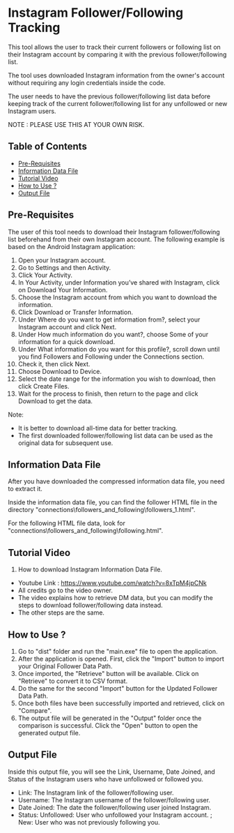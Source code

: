 # Instagram Follower/Following Tracking
This tool allows the user to track their current followers or following list on their Instagram account by comparing it with the previous follower/following list.

The tool uses downloaded Instagram information from the owner's account without requiring any login credentials inside the code.

The user needs to have the previous follower/following list data before keeping track of the current follower/following list for any unfollowed or new Instagram users.

NOTE : PLEASE USE THIS AT YOUR OWN RISK.

## Table of Contents
- [Pre-Requisites](#pre-requisites)
- [Information Data File](#Information-Data-File)
- [Tutorial Video](#Tutorial-Video)
- [How to Use ?](#How-to-Use-?)
- [Output File](#Output-File)


## Pre-Requisites
The user of this tool needs to download their Instagram follower/following list beforehand from their own Instagram account. The following example is based on the Android Instagram application:

1. Open your Instagram account.
2. Go to Settings and then Activity.
3. Click Your Activity.
4. In Your Activity, under Information you’ve shared with Instagram, click on Download Your Information.
5. Choose the Instagram account from which you want to download the information.
6. Click Download or Transfer Information.
7. Under Where do you want to get information from?, select your Instagram account and click Next.
8. Under How much information do you want?, choose Some of your information for a quick download.
9. Under What information do you want for this profile?, scroll down until you find Followers and Following under the Connections section.
10. Check it, then click Next.
11. Choose Download to Device.
12. Select the date range for the information you wish to download, then click Create Files.
13. Wait for the process to finish, then return to the page and click Download to get the data.

Note:
- It is better to download all-time data for better tracking.
- The first downloaded follower/following list data can be used as the original data for subsequent use.

## Information Data File
After you have downloaded the compressed information data file, you need to extract it.

Inside the information data file, you can find the follower HTML file in the directory "connections\followers_and_following\followers_1.html".

For the following HTML file data, look for "connections\followers_and_following\following.html".

## Tutorial Video
1. How to download Instagram Information Data File.
- Youtube Link : https://www.youtube.com/watch?v=8xTpM4jpCNk
- All credits go to the video owner.
- The video explains how to retrieve DM data, but you can modify the steps to download follower/following data instead.
- The other steps are the same.

## How to Use ?
1. Go to "dist" folder and run the "main.exe" file to open the application.
2. After the application is opened. First, click the "Import" button to import your Original Follower Data Path.
3. Once imported, the "Retrieve" button will be available. Click on "Retrieve" to convert it to CSV format.
4. Do the same for the second "Import" button for the Updated Follower Data Path.
5. Once both files have been successfully imported and retrieved, click on "Compare".
6. The output file will be generated in the "Output" folder once the comparison is successful. Click the "Open" button to open the generated output file.

## Output File
Inside this output file, you will see the Link, Username, Date Joined, and Status of the Instagram users who have unfollowed or followed you.

- Link: The Instagram link of the follower/following user.
- Username: The Instagram username of the follower/following user.
- Date Joined: The date the follower/following user joined Instagram.
- Status: Unfollowed: User who unfollowed your Instagram account. ; New: User who was not previously following you.
